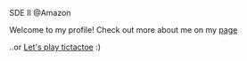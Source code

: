 SDE II @Amazon

Welcome to my profile! Check out more about me on my [page](https://gautham18113.github.io) 

..or [Let's play tictactoe](http://gautham18113.github.io/tictactoe) :) 
<!--
**gautham18113/gautham18113** is a ✨ _special_ ✨ repository because its `README.md` (this file) appears on your GitHub profile.

Here are some ideas to get you started:

- 🔭 I’m currently working on ...
- 🌱 I’m currently learning ...
- 👯 I’m looking to collaborate on ...
- 🤔 I’m looking for help with ...
- 💬 Ask me about ...
- 📫 How to reach me: ...
- 😄 Pronouns: ...
- ⚡ Fun fact: ...
-->
